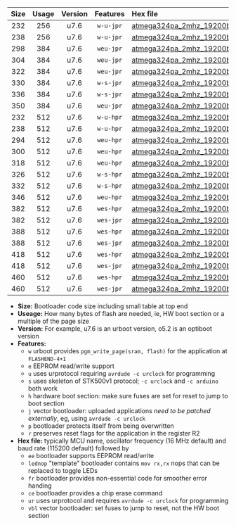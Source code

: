|Size|Usage|Version|Features|Hex file|
|:-:|:-:|:-:|:-:|:--|
|232|256|u7.6|`w-u-jpr`|[atmega324pa_2mhz_19200bps_ur_vbl.hex](https://raw.githubusercontent.com/stefanrueger/urboot/main//atmega324pa_2mhz_19200bps_ur_vbl.hex)|
|238|256|u7.6|`w-u-jpr`|[atmega324pa_2mhz_19200bps_lednop_ur_vbl.hex](https://raw.githubusercontent.com/stefanrueger/urboot/main//atmega324pa_2mhz_19200bps_lednop_ur_vbl.hex)|
|298|384|u7.6|`weu-jpr`|[atmega324pa_2mhz_19200bps_ee_ur_vbl.hex](https://raw.githubusercontent.com/stefanrueger/urboot/main//atmega324pa_2mhz_19200bps_ee_ur_vbl.hex)|
|304|384|u7.6|`weu-jpr`|[atmega324pa_2mhz_19200bps_ee_lednop_ur_vbl.hex](https://raw.githubusercontent.com/stefanrueger/urboot/main//atmega324pa_2mhz_19200bps_ee_lednop_ur_vbl.hex)|
|322|384|u7.6|`weu-jpr`|[atmega324pa_2mhz_19200bps_ee_lednop_fr_ur_vbl.hex](https://raw.githubusercontent.com/stefanrueger/urboot/main//atmega324pa_2mhz_19200bps_ee_lednop_fr_ur_vbl.hex)|
|330|384|u7.6|`w-s-jpr`|[atmega324pa_2mhz_19200bps_vbl.hex](https://raw.githubusercontent.com/stefanrueger/urboot/main//atmega324pa_2mhz_19200bps_vbl.hex)|
|336|384|u7.6|`w-s-jpr`|[atmega324pa_2mhz_19200bps_lednop_vbl.hex](https://raw.githubusercontent.com/stefanrueger/urboot/main//atmega324pa_2mhz_19200bps_lednop_vbl.hex)|
|350|384|u7.6|`weu-jpr`|[atmega324pa_2mhz_19200bps_ee_lednop_fr_ce_ur_vbl.hex](https://raw.githubusercontent.com/stefanrueger/urboot/main//atmega324pa_2mhz_19200bps_ee_lednop_fr_ce_ur_vbl.hex)|
|232|512|u7.6|`w-u-hpr`|[atmega324pa_2mhz_19200bps_ur.hex](https://raw.githubusercontent.com/stefanrueger/urboot/main//atmega324pa_2mhz_19200bps_ur.hex)|
|238|512|u7.6|`w-u-hpr`|[atmega324pa_2mhz_19200bps_lednop_ur.hex](https://raw.githubusercontent.com/stefanrueger/urboot/main//atmega324pa_2mhz_19200bps_lednop_ur.hex)|
|294|512|u7.6|`weu-hpr`|[atmega324pa_2mhz_19200bps_ee_ur.hex](https://raw.githubusercontent.com/stefanrueger/urboot/main//atmega324pa_2mhz_19200bps_ee_ur.hex)|
|300|512|u7.6|`weu-hpr`|[atmega324pa_2mhz_19200bps_ee_lednop_ur.hex](https://raw.githubusercontent.com/stefanrueger/urboot/main//atmega324pa_2mhz_19200bps_ee_lednop_ur.hex)|
|318|512|u7.6|`weu-hpr`|[atmega324pa_2mhz_19200bps_ee_lednop_fr_ur.hex](https://raw.githubusercontent.com/stefanrueger/urboot/main//atmega324pa_2mhz_19200bps_ee_lednop_fr_ur.hex)|
|326|512|u7.6|`w-s-hpr`|[atmega324pa_2mhz_19200bps.hex](https://raw.githubusercontent.com/stefanrueger/urboot/main//atmega324pa_2mhz_19200bps.hex)|
|332|512|u7.6|`w-s-hpr`|[atmega324pa_2mhz_19200bps_lednop.hex](https://raw.githubusercontent.com/stefanrueger/urboot/main//atmega324pa_2mhz_19200bps_lednop.hex)|
|346|512|u7.6|`weu-hpr`|[atmega324pa_2mhz_19200bps_ee_lednop_fr_ce_ur.hex](https://raw.githubusercontent.com/stefanrueger/urboot/main//atmega324pa_2mhz_19200bps_ee_lednop_fr_ce_ur.hex)|
|382|512|u7.6|`wes-hpr`|[atmega324pa_2mhz_19200bps_ee.hex](https://raw.githubusercontent.com/stefanrueger/urboot/main//atmega324pa_2mhz_19200bps_ee.hex)|
|382|512|u7.6|`wes-jpr`|[atmega324pa_2mhz_19200bps_ee_vbl.hex](https://raw.githubusercontent.com/stefanrueger/urboot/main//atmega324pa_2mhz_19200bps_ee_vbl.hex)|
|388|512|u7.6|`wes-hpr`|[atmega324pa_2mhz_19200bps_ee_lednop.hex](https://raw.githubusercontent.com/stefanrueger/urboot/main//atmega324pa_2mhz_19200bps_ee_lednop.hex)|
|388|512|u7.6|`wes-jpr`|[atmega324pa_2mhz_19200bps_ee_lednop_vbl.hex](https://raw.githubusercontent.com/stefanrueger/urboot/main//atmega324pa_2mhz_19200bps_ee_lednop_vbl.hex)|
|418|512|u7.6|`wes-hpr`|[atmega324pa_2mhz_19200bps_ee_lednop_fr.hex](https://raw.githubusercontent.com/stefanrueger/urboot/main//atmega324pa_2mhz_19200bps_ee_lednop_fr.hex)|
|418|512|u7.6|`wes-jpr`|[atmega324pa_2mhz_19200bps_ee_lednop_fr_vbl.hex](https://raw.githubusercontent.com/stefanrueger/urboot/main//atmega324pa_2mhz_19200bps_ee_lednop_fr_vbl.hex)|
|460|512|u7.6|`wes-hpr`|[atmega324pa_2mhz_19200bps_ee_lednop_fr_ce.hex](https://raw.githubusercontent.com/stefanrueger/urboot/main//atmega324pa_2mhz_19200bps_ee_lednop_fr_ce.hex)|
|460|512|u7.6|`wes-jpr`|[atmega324pa_2mhz_19200bps_ee_lednop_fr_ce_vbl.hex](https://raw.githubusercontent.com/stefanrueger/urboot/main//atmega324pa_2mhz_19200bps_ee_lednop_fr_ce_vbl.hex)|

- **Size:** Bootloader code size including small table at top end
- **Useage:** How many bytes of flash are needed, ie, HW boot section or a multiple of the page size
- **Version:** For example, u7.6 is an urboot version, o5.2 is an optiboot version
- **Features:**
  + `w` urboot provides `pgm_write_page(sram, flash)` for the application at `FLASHEND-4+1`
  + `e` EEPROM read/write support
  + `u` uses urprotocol requiring `avrdude -c urclock` for programming
  + `s` uses skeleton of STK500v1 protocol; `-c urclock` and `-c arduino` both work
  + `h` hardware boot section: make sure fuses are set for reset to jump to boot section
  + `j` vector bootloader: uploaded applications *need to be patched externally*, eg, using `avrdude -c urclock`
  + `p` bootloader protects itself from being overwritten
  + `r` preserves reset flags for the application in the register R2
- **Hex file:** typically MCU name, oscillator frequency (16 MHz default) and baud rate (115200 default) followed by
  + `ee` bootloader supports EEPROM read/write
  + `lednop` "template" bootloader contains `mov rx,rx` nops that can be replaced to toggle LEDs
  + `fr` bootloader provides non-essential code for smoother error handing
  + `ce` bootloader provides a chip erase command
  + `ur` uses urprotocol and requires `avrdude -c urclock` for programming
  + `vbl` vector bootloader: set fuses to jump to reset, not the HW boot section
